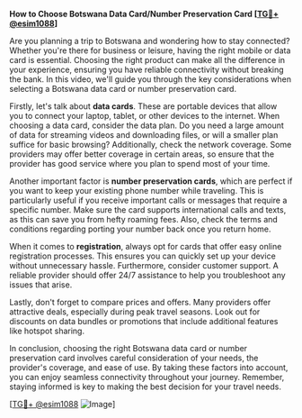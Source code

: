 **How to Choose Botswana Data Card/Number Preservation Card [[TG💪+ @esim1088](https://t.me/s/esim1088)]**

Are you planning a trip to Botswana and wondering how to stay connected? Whether you're there for business or leisure, having the right mobile or data card is essential. Choosing the right product can make all the difference in your experience, ensuring you have reliable connectivity without breaking the bank. In this video, we'll guide you through the key considerations when selecting a Botswana data card or number preservation card.

Firstly, let's talk about **data cards**. These are portable devices that allow you to connect your laptop, tablet, or other devices to the internet. When choosing a data card, consider the data plan. Do you need a large amount of data for streaming videos and downloading files, or will a smaller plan suffice for basic browsing? Additionally, check the network coverage. Some providers may offer better coverage in certain areas, so ensure that the provider has good service where you plan to spend most of your time.

Another important factor is **number preservation cards**, which are perfect if you want to keep your existing phone number while traveling. This is particularly useful if you receive important calls or messages that require a specific number. Make sure the card supports international calls and texts, as this can save you from hefty roaming fees. Also, check the terms and conditions regarding porting your number back once you return home.

When it comes to **registration**, always opt for cards that offer easy online registration processes. This ensures you can quickly set up your device without unnecessary hassle. Furthermore, consider customer support. A reliable provider should offer 24/7 assistance to help you troubleshoot any issues that arise.

Lastly, don't forget to compare prices and offers. Many providers offer attractive deals, especially during peak travel seasons. Look out for discounts on data bundles or promotions that include additional features like hotspot sharing.

In conclusion, choosing the right Botswana data card or number preservation card involves careful consideration of your needs, the provider's coverage, and ease of use. By taking these factors into account, you can enjoy seamless connectivity throughout your journey. Remember, staying informed is key to making the best decision for your travel needs.

[[TG💪+ @esim1088](https://t.me/s/esim1088) ![Image](https://i.postimg.cc/Y0z9fWf4/image.png)]